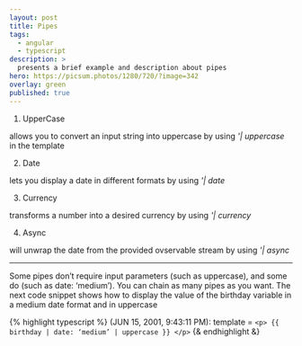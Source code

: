 ```yaml
---
layout: post
title: Pipes
tags:
  - angular
  - typescript
description: >
  presents a brief example and description about pipes
hero: https://picsum.photos/1280/720/?image=342
overlay: green
published: true
---
```


1. UpperCase

allows you to convert an input string into uppercase by using *'| uppercase* in the template

2. Date

lets you display a date in different formats by using *'| date*

3. Currency

transforms a number into a desired currency by using *'| currency*

4. Async

will unwrap the date from the provided ovservable stream by using *'| async*

---

Some pipes don’t require input parameters (such as uppercase), and some do (such as date: ‘medium’). You can chain as many pipes as you want.
The next code snippet shows how to display the value of the birthday variable in a medium date format and in uppercase

{% highlight typescript %}
(JUN 15, 2001, 9:43:11 PM): template = `<p> {{ birthday | date: ‘medium’ | uppercase }} </p>`
{& endhighlight &}
